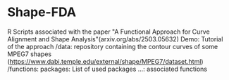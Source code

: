 # Shape-FDA
R Scripts associated with the paper "A Functional Approach for Curve Alignment and Shape Analysis"(arxiv.org/abs/2503.05632)
  Demo:  Tutorial of the approach
  /data: repository containing the contour curves of some MPEG7 shapes (https://www.dabi.temple.edu/external/shape/MPEG7/dataset.html)
  /functions: 
    packages: List of used packages 
    ...: associated functions  
